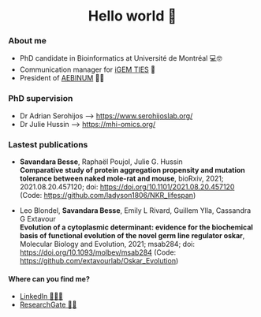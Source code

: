 
<h1 align="center">Hello world 👋</h1>

### About me

- PhD candidate in Bioinformatics at Université de Montréal 💻🤓 
- Communication manager for <a href='https://igem-ties.info/'>iGEM TIES</a> 📱
- President of <a href='http://www.aebinum.umontreal.ca/'>AEBINUM</a> 👩‍🎓 


### PhD supervision

- Dr Adrian Serohijos --> https://www.serohijoslab.org/
- Dr Julie Hussin --> https://mhi-omics.org/


### Lastest publications

- **Savandara Besse**, Raphaël Poujol, Julie G. Hussin <br> 
__Comparative study of protein aggregation propensity and mutation tolerance between naked mole-rat and mouse__, bioRxiv, 2021; 2021.08.20.457120; doi: https://doi.org/10.1101/2021.08.20.457120 (Code: https://github.com/ladyson1806/NKR_lifespan)

- Leo Blondel, **Savandara Besse**, Emily L Rivard, Guillem Ylla, Cassandra G Extavour <br>
__Evolution of a cytoplasmic determinant: evidence for the biochemical basis of functional evolution of the novel germ line regulator oskar__, Molecular Biology and Evolution, 2021; msab284; doi: https://doi.org/10.1093/molbev/msab284 (Code: https://github.com/extavourlab/Oskar_Evolution)


#### Where can you find me?
- <a href='https://www.linkedin.com/in/savandara-besse'>LinkedIn 👨🏽‍💻</a>
- <a href='https://www.researchgate.net/profile/Savandara-Besse'>ResearchGate 👩‍🔬</a>
